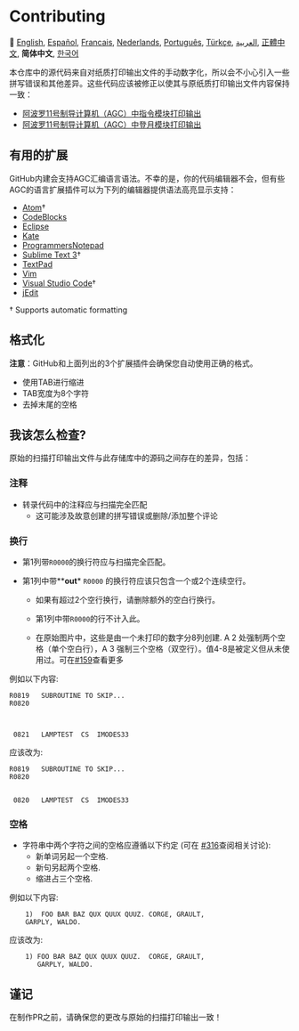 # Contributing

:crossed_flags:
[English][EN],
[Español][ES],
[Francais][FR],
[Nederlands][NL],
[Português][PT_BR],
[Türkçe][TR],
[العربية][AR],
[正體中文][ZH_TW],
**简体中文**,
[한국어][KO_KR]

[AR]:CONTRIBUTING.ar.md
[EN]:CONTRIBUTING.md
[ES]:CONTRIBUTING.es.md
[FR]:CONTRIBUTING.fr.md
[KO_KR]:CONTRIBUTING.ko_kr.md
[NL]:CONTRIBUTING.nl.md
[PT_BR]:CONTRIBUTING.pt_br.md
[TR]:CONTRIBUTING.tr.md
[ZH_CN]:CONTRIBUTING.zh_cn.md
[ZH_TW]:CONTRIBUTING.zh_tw.md

本仓库中的源代码来自对纸质打印输出文件的手动数字化，所以会不小心引入一些拼写错误和其他差异。这些代码应该被修正以使其与原纸质打印输出文件内容保持一致：

* [阿波罗11号制导计算机（AGC）中指令模块打印输出][8]
* [阿波罗11号制导计算机（AGC）中登月模块打印输出][9]

## 有用的扩展

GitHub内建会支持AGC汇编语言语法。不幸的是，你的代码编辑器不会，但有些
AGC的语言扩展插件可以为下列的编辑器提供语法高亮显示支持：
- [Atom][Atom]†
- [CodeBlocks][CodeBlocks]
- [Eclipse][Eclipse]
- [Kate][Kate]
- [ProgrammersNotepad][ProgrammersNotepad]
- [Sublime Text 3][Sublime Text]†
- [TextPad][TextPad]
- [Vim][Vim]
- [Visual Studio Code][VisualStudioCode]†
- [jEdit][jEdit]

† Supports automatic formatting

[Atom]:https://github.com/Alhadis/language-agc
[CodeBlocks]:https://github.com/virtualagc/virtualagc/tree/master/Contributed/SyntaxHighlight/CodeBlocks
[Eclipse]:https://github.com/virtualagc/virtualagc/tree/master/Contributed/SyntaxHighlight/Eclipse
[Kate]:https://github.com/virtualagc/virtualagc/tree/master/Contributed/SyntaxHighlight/Kate
[ProgrammersNotepad]:https://github.com/virtualagc/virtualagc/tree/master/Contributed/SyntaxHighlight/ProgrammersNotepad
[Sublime Text]:https://github.com/jimlawton/AGC-Assembly
[TextPad]:https://github.com/virtualagc/virtualagc/tree/master/Contributed/SyntaxHighlight/TextPad
[Vim]:https://github.com/wsdjeg/vim-assembly
[VisualStudioCode]:https://github.com/wopian/agc-assembly
[jEdit]:https://github.com/virtualagc/virtualagc/tree/master/Contributed/SyntaxHighlight/jEdit

## 格式化
**注意**：GitHub和上面列出的3个扩展插件会确保您自动使用正确的格式。

- 使用TAB进行缩进
- TAB宽度为8个字符
- 去掉末尾的空格

## 我该怎么检查?
原始的扫描打印输出文件与此存储库中的源码之间存在的差异，包括：

### 注释
- 转录代码中的注释应与扫描完全匹配
  - 这可能涉及故意创建的拼写错误或删除/添加整个评论

### 换行
- 第1列带`R0000`的换行符应与扫描完全匹配。
- 第1列中带**__out__* `R0000` 的换行符应该只包含一个或2个连续空行。

  - 如果有超过2个空行换行，请删除额外的空白行换行。

  - 第1列中带`R0000`的行不计入此。

  - 在原始图片中，这些是由一个未打印的数字分8列创建. A 2 处强制两个空格（单个空白行），A 3 强制三个空格（双空行）。值4-8是被定义但从未使用过。可在[#159][7]查看更多

例如以下内容:
```plain
R0819   SUBROUTINE TO SKIP...
R0820



 0821   LAMPTEST  CS  IMODES33
```
应该改为:
```plain
R0819   SUBROUTINE TO SKIP...
R0820


 0820   LAMPTEST  CS  IMODES33
```

### 空格
- 字符串中两个字符之间的空格应遵循以下约定 (可在 [#316][10]查阅相关讨论):
  - 新单词另起一个空格.
  - 新句另起两个空格.
  - 缩进占三个空格.


例如以下内容:
```plain
	1)  FOO BAR BAZ QUX QUUX QUUZ. CORGE, GRAULT,
	GARPLY, WALDO.
```
应该改为:
```plain
	1) FOO BAR BAZ QUX QUUX QUUZ.  CORGE, GRAULT,
	   GARPLY, WALDO.
```

## 谨记

在制作PR之前，请确保您的更改与原始的扫描打印输出一致！

[0]:https://github.com/chrislgarry/Apollo-11/pull/new/master
[1]:http://www.ibiblio.org/apollo/ScansForConversion/Luminary099/
[2]:http://www.ibiblio.org/apollo/ScansForConversion/Comanche055/
[3]:https://github.com/wopian/agc-assembly
[4]:https://github.com/jimlawton/AGC-Assembly
[5]:https://github.com/Alhadis/language-agc
[6]:https://github.com/wopian/agc-assembly#user-settings
[7]:https://github.com/chrislgarry/Apollo-11/issues/159
[8]:http://www.ibiblio.org/apollo/ScansForConversion/Comanche055/
[9]:http://www.ibiblio.org/apollo/ScansForConversion/Luminary099/
[10]:https://github.com/chrislgarry/Apollo-11/pull/316#pullrequestreview-102892741
